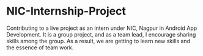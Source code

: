 # NIC-Internship-Project
Contributing to a live project as an intern under NIC, Nagpur in Android App Development. It is a group project, and as a team lead, I encourage sharing skills among the group. As a result, we are getting to learn new skills and the essence of team work. 
